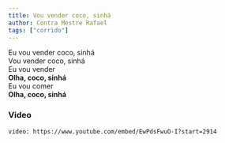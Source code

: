 ```yaml
---
title: Vou vender coco, sinhá
author: Contra Mestre Rafael
tags: ["corrido"]
---
```


Eu vou vender coco, sinhá  
Vou vender coco, sinhá  
Eu vou vender  
**Olha, coco, sinhá**  
Eu vou comer  
**Olha, coco, sinhá**

### Video

`video: https://www.youtube.com/embed/EwPdsFwuO-I?start=2914`
